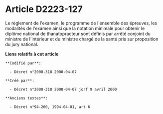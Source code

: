 # Article D2223-127

Le règlement de l'examen, le programme de l'ensemble des épreuves, les modalités de l'examen ainsi que la notation minimale
pour obtenir le diplôme national de thanatopracteur sont définis par arrêté conjoint du ministre de l'intérieur et du
ministre chargé de la santé pris sur proposition du jury national.

**Liens relatifs à cet article**

	**Codifié par**:

	  - Décret n°2000-318 2000-04-07

	**Créé par**:

	  - Décret n°2000-318 2000-04-07 jorf 9 avril 2000

	**Anciens textes**:

	  - Décret n°94-260, 1994-04-01, art 6

